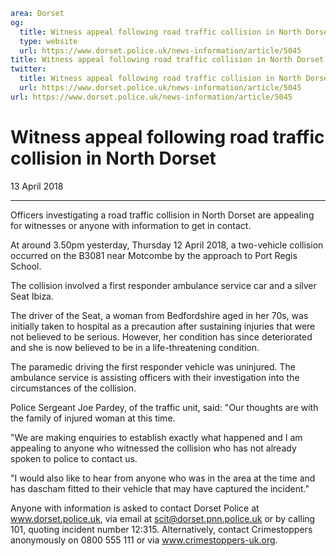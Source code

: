```yaml
area: Dorset
og:
  title: Witness appeal following road traffic collision in North Dorset
  type: website
  url: https://www.dorset.police.uk/news-information/article/5045
title: Witness appeal following road traffic collision in North Dorset |
twitter:
  title: Witness appeal following road traffic collision in North Dorset
  url: https://www.dorset.police.uk/news-information/article/5045
url: https://www.dorset.police.uk/news-information/article/5045
```

# Witness appeal following road traffic collision in North Dorset

13 April 2018

* * *

Officers investigating a road traffic collision in North Dorset are appealing for witnesses or anyone with information to get in contact.

At around 3.50pm yesterday, Thursday 12 April 2018, a two-vehicle collision occurred on the B3081 near Motcombe by the approach to Port Regis School.

The collision involved a first responder ambulance service car and a silver Seat Ibiza.

The driver of the Seat, a woman from Bedfordshire aged in her 70s, was initially taken to hospital as a precaution after sustaining injuries that were not believed to be serious. However, her condition has since deteriorated and she is now believed to be in a life-threatening condition.

The paramedic driving the first responder vehicle was uninjured. The ambulance service is assisting officers with their investigation into the circumstances of the collision.

Police Sergeant Joe Pardey, of the traffic unit, said: "Our thoughts are with the family of injured woman at this time.

"We are making enquiries to establish exactly what happened and I am appealing to anyone who witnessed the collision who has not already spoken to police to contact us.

"I would also like to hear from anyone who was in the area at the time and has dascham fitted to their vehicle that may have captured the incident."

Anyone with information is asked to contact Dorset Police at www.dorset.police.uk, via email at scit@dorset.pnn.police.uk or by calling 101, quoting incident number 12:315. Alternatively, contact Crimestoppers anonymously on 0800 555 111 or via www.crimestoppers-uk.org.
